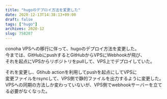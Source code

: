 ```yaml
---
title: "hugoのデプロイ方法を変更した"
date: 2020-12-13T14:38:13+09:00
draft: false
tags: ["hugo"]
archives: 2020-12
slug: 758287
---
```


conoha VPSへの移行に伴って、hugoのデプロイ方法を変更した。  
今までは、GitHubにpushするとGitHubからVPSにWebhookが飛び、  
それを起点にVPSからリポジトリをpullして、VPS上でデプロイしていた。

それを変更し、Gtihub actionを利用してpushを起点にしてVPSに  
変更ファイルをrsyncして、VPS側で静的ファイルを出力するように変更した。  
VPSへの同期の方法しか変わっていないが、VPS側でwebhookサーバーを立てる必要がなくなった。  